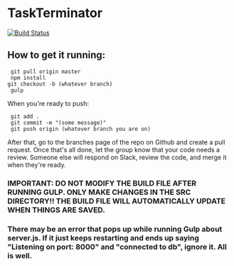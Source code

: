 # TaskTerminator

[![Build Status](https://travis-ci.org/TaskTerminator/task-terminator.svg?branch=master)](https://travis-ci.org/TaskTerminator/task-terminator)

## How to get it running:
  ``` git pull origin master```<br>
    ```  npm install ``` <br>
    ```git checkout -b (whatever branch) ```<br>
    ```  gulp ``` <br>

When you're ready to push:

  ```  git add . ``` <br>
    ```  git commit -m "(some message)" ``` <br>
    ```  git push origin (whatever branch you are on) ```

  After that, go to the branches page of the repo on Github and create a pull request. Once that's all done, let the group know that your code needs a review. Someone else will respond on Slack, review the code, and merge it when they're ready.


  ### IMPORTANT: DO NOT MODIFY THE BUILD FILE AFTER RUNNING GULP. ONLY MAKE CHANGES IN THE SRC DIRECTORY!! THE BUILD FILE WILL AUTOMATICALLY UPDATE WHEN THINGS ARE SAVED.


  ### There may be an error that pops up while running Gulp about server.js. If it just keeps restarting and ends up saying "Listening on port: 8000" and "connected to db", ignore it. All is well.
